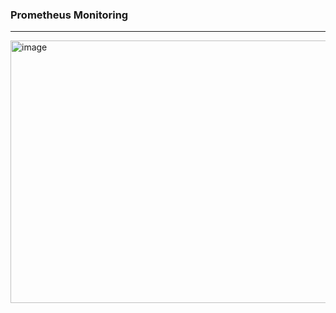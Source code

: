 ### Prometheus Monitoring
---
<img width="959" height="420" alt="image" src="https://github.com/user-attachments/assets/991c1bfb-5643-4f13-a7a7-f7db7af9f6a4" />

